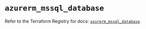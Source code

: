 # `azurerm_mssql_database`

Refer to the Terraform Registry for docs: [`azurerm_mssql_database`](https://registry.terraform.io/providers/hashicorp/azurerm/4.29.0/docs/resources/mssql_database).
